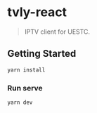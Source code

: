 # tvly-react

> IPTV client for UESTC.

## Getting Started

```bash
yarn install
```

### Run serve

```bash
yarn dev
```
